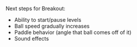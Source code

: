 Next steps for Breakout:
 - Ability to start/pause levels
 - Ball speed gradually increases
 - Paddle behavior (angle that ball comes off of it)
 - Sound effects
